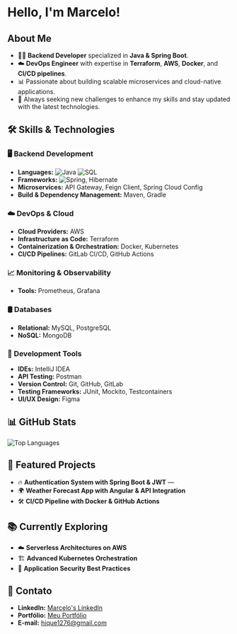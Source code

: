 # Hello, I'm Marcelo! 

## About Me  
- 🧑‍💻 **Backend Developer** specialized in **Java & Spring Boot**.  
- ☁️ **DevOps Engineer** with expertise in **Terraform**, **AWS**, **Docker**, and **CI/CD pipelines**.  
- 📊 Passionate about building scalable microservices and cloud-native applications.  
- 🚀 Always seeking new challenges to enhance my skills and stay updated with the latest technologies.

## 🛠 Skills & Technologies

### 🖥️ Backend Development  
- **Languages:** ![Java](https://img.shields.io/badge/Java-ED8B00?style=flat&logo=java&logoColor=white) ![SQL](https://img.shields.io/badge/SQL-003B57?style=flat&logo=postgresql&logoColor=white)  
- **Frameworks:** ![Spring](https://img.shields.io/badge/Spring-6DB33F?style=flat&logo=spring&logoColor=white), Hibernate  
- **Microservices:** API Gateway, Feign Client, Spring Cloud Config  
- **Build & Dependency Management:** Maven, Gradle  

### ☁️ DevOps & Cloud  
- **Cloud Providers:** AWS  
- **Infrastructure as Code:** Terraform  
- **Containerization & Orchestration:** Docker, Kubernetes  
- **CI/CD Pipelines:** GitLab CI/CD, GitHub Actions  

### 📈 Monitoring & Observability  
- **Tools:** Prometheus, Grafana  

### 🛢️ Databases  
- **Relational:** MySQL, PostgreSQL  
- **NoSQL:** MongoDB  

### 🔧 Development Tools  
- **IDEs:** IntelliJ IDEA  
- **API Testing:** Postman  
- **Version Control:** Git, GitHub, GitLab  
- **Testing Frameworks:** JUnit, Mockito, Testcontainers  
- **UI/UX Design:** Figma  

## 📊 GitHub Stats  
![Top Languages](https://github-readme-stats.vercel.app/api/top-langs/?username=K1dou&layout=compact&theme=dark)

## 📂 Featured Projects  
- 🔥 **Authentication System with Spring Boot & JWT** —   
- 🌍 **Weather Forecast App with Angular & API Integration**   
- 🛠 **CI/CD Pipeline with Docker & GitHub Actions** 

## 📚 Currently Exploring  
- ☁️ **Serverless Architectures on AWS**  
- 🏗 **Advanced Kubernetes Orchestration**  
- 🔐 **Application Security Best Practices**

## 📩 Contato  
- **LinkedIn:** [Marcelo's LinkedIn](https://www.linkedin.com/in/marcelo-henrique-290a37202/)  
- **Portfólio:** [Meu Portfólio](https://www.kidou.tech/)  
- **E-mail:** [hique1276@gmail.com](hique1276@gmail.com)  
